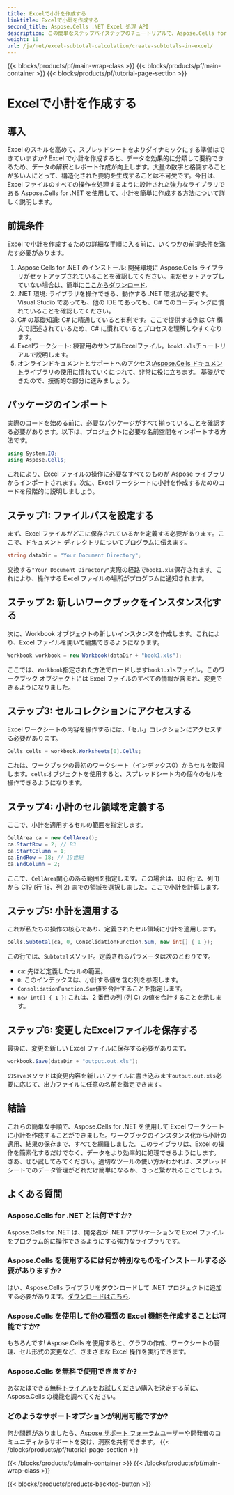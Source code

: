 ```yaml
---
title: Excelで小計を作成する
linktitle: Excelで小計を作成する
second_title: Aspose.Cells .NET Excel 処理 API
description: この簡単なステップバイステップのチュートリアルで、Aspose.Cells for .NET を使用して Excel で小計を作成する方法を学習します。
weight: 10
url: /ja/net/excel-subtotal-calculation/create-subtotals-in-excel/
---
```


{{< blocks/products/pf/main-wrap-class >}}
{{< blocks/products/pf/main-container >}}
{{< blocks/products/pf/tutorial-page-section >}}

# Excelで小計を作成する

## 導入
Excel のスキルを高めて、スプレッドシートをよりダイナミックにする準備はできていますか? Excel で小計を作成すると、データを効果的に分類して要約できるため、データの解釈とレポート作成が向上します。大量の数字と格闘することが多い人にとって、構造化された要約を生成することは不可欠です。今日は、Excel ファイルのすべての操作を処理するように設計された強力なライブラリである Aspose.Cells for .NET を使用して、小計を簡単に作成する方法について詳しく説明します。
## 前提条件
Excel で小計を作成するための詳細な手順に入る前に、いくつかの前提条件を満たす必要があります。
1.  Aspose.Cells for .NET のインストール: 開発環境に Aspose.Cells ライブラリがセットアップされていることを確認してください。まだセットアップしていない場合は、簡単に[ここからダウンロード](https://releases.aspose.com/cells/net/).
2. .NET 環境: ライブラリを操作できる、動作する .NET 環境が必要です。Visual Studio であっても、他の IDE であっても、C# でのコーディングに慣れていることを確認してください。
3. C# の基礎知識: C# に精通していると有利です。ここで提供する例は C# 構文で記述されているため、C# に慣れているとプロセスを理解しやすくなります。
4.  Excelワークシート: 練習用のサンプルExcelファイル。`book1.xls`チュートリアルで説明します。
5. オンラインドキュメントとサポートへのアクセス:[Aspose.Cells ドキュメント](https://reference.aspose.com/cells/net/)ライブラリの使用に慣れていくにつれて、非常に役に立ちます。
基礎ができたので、技術的な部分に進みましょう。
## パッケージのインポート
実際のコードを始める前に、必要なパッケージがすべて揃っていることを確認する必要があります。以下は、プロジェクトに必要な名前空間をインポートする方法です。
```csharp
using System.IO;
using Aspose.Cells;
```
これにより、Excel ファイルの操作に必要なすべてのものが Aspose ライブラリからインポートされます。次に、Excel ワークシートに小計を作成するためのコードを段階的に説明しましょう。
## ステップ1: ファイルパスを設定する
まず、Excel ファイルがどこに保存されているかを定義する必要があります。ここで、ドキュメント ディレクトリについてプログラムに伝えます。
```csharp
string dataDir = "Your Document Directory";
```
交換する`"Your Document Directory"`実際の経路で`book1.xls`保存されます。これにより、操作する Excel ファイルの場所がプログラムに通知されます。
## ステップ 2: 新しいワークブックをインスタンス化する
次に、Workbook オブジェクトの新しいインスタンスを作成します。これにより、Excel ファイルを開いて編集できるようになります。
```csharp
Workbook workbook = new Workbook(dataDir + "book1.xls");
```
ここでは、`Workbook`指定された方法でロードします`book1.xls`ファイル。このワークブック オブジェクトには Excel ファイルのすべての情報が含まれ、変更できるようになりました。
## ステップ3: セルコレクションにアクセスする
Excel ワークシートの内容を操作するには、「セル」コレクションにアクセスする必要があります。
```csharp
Cells cells = workbook.Worksheets[0].Cells;
```
これは、ワークブックの最初のワークシート（インデックス0）からセルを取得します。`cells`オブジェクトを使用すると、スプレッドシート内の個々のセルを操作できるようになります。
## ステップ4: 小計のセル領域を定義する
ここで、小計を適用するセルの範囲を指定します。 
```csharp
CellArea ca = new CellArea();
ca.StartRow = 2; // B3
ca.StartColumn = 1; 
ca.EndRow = 18; // 19世紀
ca.EndColumn = 2;
```
ここで、`CellArea`関心のある範囲を指定します。この場合は、B3 (行 2、列 1) から C19 (行 18、列 2) までの領域を選択しました。ここで小計を計算します。
## ステップ5: 小計を適用する
これが私たちの操作の核心であり、定義されたセル領域に小計を適用します。
```csharp
cells.Subtotal(ca, 0, ConsolidationFunction.Sum, new int[] { 1 });
```
この行では、`Subtotal`メソッド。定義されるパラメータは次のとおりです。
- `ca`: 先ほど定義したセルの範囲。
- `0`: このインデックスは、小計する値を含む列を参照します。 
- `ConsolidationFunction.Sum`値を合計することを指定します。
- `new int[] { 1 }`: これは、2 番目の列 (列 C) の値を合計することを示します。
## ステップ6: 変更したExcelファイルを保存する
最後に、変更を新しい Excel ファイルに保存する必要があります。 
```csharp
workbook.Save(dataDir + "output.out.xls");
```
の`Save`メソッドは変更内容を新しいファイルに書き込みます`output.out.xls`必要に応じて、出力ファイルに任意の名前を指定できます。
## 結論
これらの簡単な手順で、Aspose.Cells for .NET を使用して Excel ワークシートに小計を作成することができました。ワークブックのインスタンス化から小計の適用、結果の保存まで、すべてを網羅しました。このライブラリは、Excel の操作を簡素化するだけでなく、データをより効率的に処理できるようにします。
さあ、ぜひ試してみてください。適切なツールの使い方がわかれば、スプレッドシートでのデータ管理がどれだけ簡単になるか、きっと驚かれることでしょう。 
## よくある質問
### Aspose.Cells for .NET とは何ですか?
Aspose.Cells for .NET は、開発者が .NET アプリケーションで Excel ファイルをプログラム的に操作できるようにする強力なライブラリです。
### Aspose.Cells を使用するには何か特別なものをインストールする必要がありますか?
はい、Aspose.Cells ライブラリをダウンロードして .NET プロジェクトに追加する必要があります。[ダウンロードはこちら](https://releases.aspose.com/cells/net/).
### Aspose.Cells を使用して他の種類の Excel 機能を作成することは可能ですか?
もちろんです! Aspose.Cells を使用すると、グラフの作成、ワークシートの管理、セル形式の変更など、さまざまな Excel 操作を実行できます。
### Aspose.Cells を無料で使用できますか?
あなたはできる[無料トライアルをお試しください](https://releases.aspose.com/)購入を決定する前に、Aspose.Cells の機能を調べてください。
### どのようなサポートオプションが利用可能ですか?
何か問題がありましたら、[Aspose サポート フォーラム](https://forum.aspose.com/c/cells/9)ユーザーや開発者のコミュニティからサポートを受け、洞察を共有できます。
{{< /blocks/products/pf/tutorial-page-section >}}

{{< /blocks/products/pf/main-container >}}
{{< /blocks/products/pf/main-wrap-class >}}

{{< blocks/products/products-backtop-button >}}
